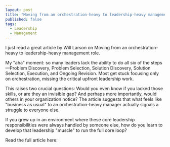 ```yaml
---
layout: post
title: "Moving from an orchestration-heavy to leadership-heavy management role"
published: false
tags:
  - Leadership
  - Management 
---
```


I just read a great article by Will Larson on Moving from an orchestration-heavy to leadership-heavy management role.

My "aha" moment: so many leaders lack the ability to do all six of the steps—Problem Discovery, Problem Selection, Solution Discovery, Solution Selection, Execution, and Ongoing Revision. Most get stuck focusing only on orchestration, missing the critical upfront leadership work.

This raises two crucial questions: Would you even know if you lacked those skills, or are they an invisible gap? And perhaps more importantly, would others in your organization notice? The article suggests that what feels like "business as usual" to an orchestration-heavy manager actually signals a struggle to everyone else.

If you grew up in an environment where these core leadership responsibilities were always handled by someone else, how do you learn to develop that leadership "muscle" to run the full core loop?

Read the full article here: 
